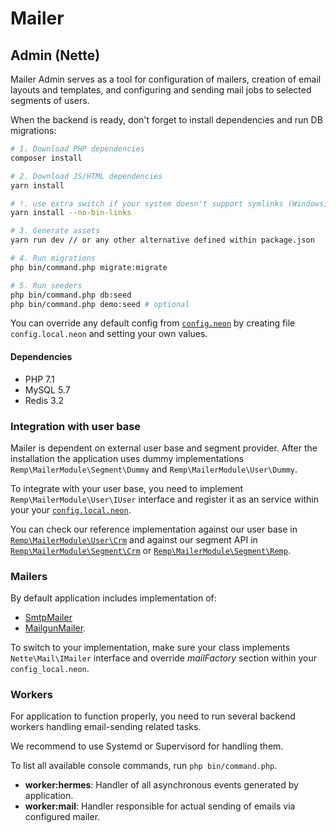 # Mailer

## Admin (Nette)

Mailer Admin serves as a tool for configuration of mailers, creation of email layouts and
templates, and configuring and sending mail jobs to selected segments of users.

When the backend is ready, don't forget to install dependencies and run DB migrations:

```bash
# 1. Download PHP dependencies
composer install

# 2. Download JS/HTML dependencies
yarn install

# !. use extra switch if your system doesn't support symlinks (Windows; can be enabled)
yarn install --no-bin-links

# 3. Generate assets
yarn run dev // or any other alternative defined within package.json

# 4. Run migrations
php bin/command.php migrate:migrate

# 5. Run seeders
php bin/command.php db:seed
php bin/command.php demo:seed # optional
```

You can override any default config from
[`config.neon`](./app/config/config.neon) by creating file 
`config.local.neon` and setting your own values.

#### Dependencies

- PHP 7.1
- MySQL 5.7
- Redis 3.2

### Integration with user base

Mailer is dependent on external user base and segment provider. After the installation the application uses dummy
implementations `Remp\MailerModule\Segment\Dummy` and `Remp\MailerModule\User\Dummy`.

To integrate with your user base, you need to implement `Remp\MailerModule\User\IUser` interface and register it
as an service within your your [`config.local.neon`](./app/config/config_local.neon).

You can check our reference implementation against our user base in
[`Remp\MailerModule\User\Crm`](./app/models/Users/Crm.php) and against our segment API in
[`Remp\MailerModule\Segment\Crm`](./app/models/Segments/Crm.php) or
[`Remp\MailerModule\Segment\Remp`](app/models/Segments/Beam.php). 

### Mailers

By default application includes implementation of:

- [SmtpMailer](./app/models/Mailers/SmtpMailer.php)
- [MailgunMailer](./app/models/Mailers/SmtpMailer.php).

To switch to your implementation, make sure your class implements `Nette\Mail\IMailer`
interface and override *mailFactory* section within your `config_local.neon`.

### Workers

For application to function properly, you need to run several backend workers handling
email-sending related tasks.

We recommend to use Systemd or Supervisord for handling them.

To list all available console commands, run `php bin/command.php`.

- **worker:hermes**: Handler of all asynchronous events generated by application.
- **worker:mail**: Handler responsible for actual sending of emails via configured mailer.